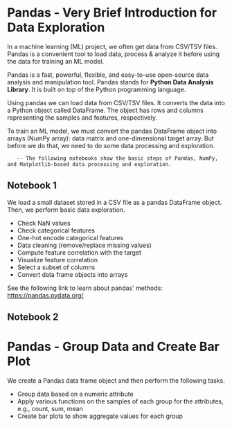 # Pandas - Very Brief Introduction for Data Exploration

In a machine learning (ML) project, we often get data from CSV/TSV files. Pandas is a convenient tool to load data, process & analyze it before using the data for training an ML model.

Pandas is a fast, powerful, flexible, and easy-to-use open-source data analysis and manipulation tool. Pandas stands for **Python Data Analysis Library**. It is built on top of the Python programming language.  

Using pandas we can load data from CSV/TSV files. It converts the data into a Python object called DataFrame. The object has rows and columns representing the samples and features, respectively.

To train an ML model, we must convert the pandas DataFrame object into arrays (NumPy array): data matrix and one-dimensional target array. But before we do that, we need to do some data processing and exploration.

      
       -- The following notebooks show the basic steps of Pandas, NumPy, and Matplotlib-based data processing and exploration.


## Notebook 1

We load a small dataset stored in a CSV file as a pandas DataFrame object. Then, we perform basic data exploration.

- Check NaN values
- Check categorical features
- One-hot encode categorical features
- Data cleaning (remove/replace missing values)
- Compute feature correlation with the target
- Visualize feature correlation
- Select a subset of columns
- Convert data frame objects into arrays

See the following link to learn about pandas' methods:
https://pandas.pydata.org/


## Notebook 2

# Pandas - Group Data and Create Bar Plot

We create a Pandas data frame object and then perform the following tasks.
- Group data based on a numeric attribute
- Apply various functions on the samples of each group for the attributes, e.g., count, sum, mean
- Create bar plots to show aggregate values for each group

